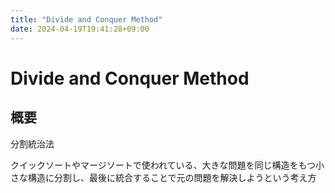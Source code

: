 ```yaml
---
title: "Divide and Conquer Method"
date: 2024-04-19T19:41:28+09:00
---
```


# Divide and Conquer Method

## 概要

分割統治法

クイックソートやマージソートで使われている、大きな問題を同じ構造をもつ小さな構造に分割し、最後に統合することで元の問題を解決しようという考え方
